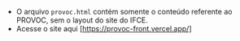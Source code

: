 - O arquivo `provoc.html` contém somente o conteúdo referente ao PROVOC, sem o layout do site do IFCE.
- Acesse o site aqui [https://provoc-front.vercel.app/]
